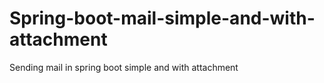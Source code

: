 # Spring-boot-mail-simple-and-with-attachment
Sending mail in spring boot simple and with attachment
